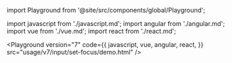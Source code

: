 import Playground from '@site/src/components/global/Playground';

import javascript from './javascript.md';
import angular from './angular.md';
import vue from './vue.md';
import react from './react.md';

<Playground
  version="7"
  code={{
    javascript,
    vue,
    angular,
    react,
  }}
  src="usage/v7/input/set-focus/demo.html"
/>
